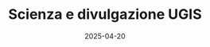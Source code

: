 ---
title: "Scienza e divulgazione UGIS"
collection: publications
category: writings
permalink: /files/scienza_e_divulgazione_ugis.pdf
excerpt: 'In questa nota proponiamo alcune attività di immediata attuazione da intraprendere nell’ambito della collaborazione con l’Unione Giornalisti Italiani Scientifici (UGIS)...'
date: 2025-04-20
venue: "gttrcr"
paperurl: '/files/scienza_e_divulgazione_ugis.pdf'
# slidesurl: 'http://example.com/slides.pdf'  # Slides not available
# bibtexurl: 'http://example.com/bibtex.bib'  # BibTeX not available
# citation: 'Gatti, R. (2024). &quot;From Doppler Effect to Black Hole.&quot; <i>gttrcr</i>. https://hal.science/hal-04699724/'
---